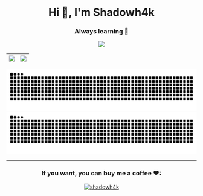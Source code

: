 <h1 align="center">Hi 👋, I'm Shadowh4k</h1>
<h3 align="center">Always learning 💪</h3>

<p align="center">
 <a target="_blank" href=https://github.com/Shadowh4k>
  <img src=https://img.shields.io/github/followers/Shadowh4k?label=follow%20me&style=social />
</a></p>

|![](https://github-readme-stats.vercel.app/api?username=shadowh4k&show_icons=true&theme=transparent&hide_border=true)|![](https://github-readme-streak-stats.herokuapp.com/?user=shadowh4k&background=DD272700&hide_border=true&theme=windows-dark)|
|-|-|

![snakedark](https://raw.githubusercontent.com/shadowh4k/shadowh4k/output/github-contribution-grid-snake-dark.svg#gh-dark-mode-only)![snakelight](https://raw.githubusercontent.com/shadowh4k/shadowh4k/output/github-contribution-grid-snake.svg#gh-light-mode-only)

<hr>


<h3 align="center">If you want, you can buy me a coffee ❤:</h3>
<p align="center"><a href="https://www.buymeacoffee.com/shadowh4k"> <img align="center" src="https://cdn.buymeacoffee.com/buttons/v2/default-yellow.png" height="50" width="210" alt="shadowh4k" /></a></p><br><br>
